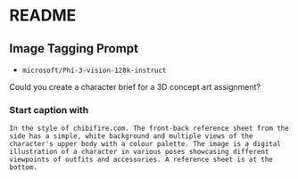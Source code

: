 # README

## Image Tagging Prompt

- `microsoft/Phi-3-vision-128k-instruct`

Could you create a character brief for a 3D concept art assignment?

### Start caption with

`In the style of chibifire.com. The front-back reference sheet from the side has a simple, white background and multiple views of the character's upper body with a colour palette. The image is a digital illustration of a character in various poses showcasing different viewpoints of outfits and accessories. A reference sheet is at the bottom.`
